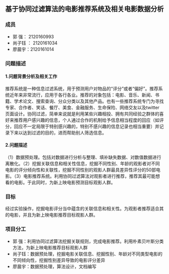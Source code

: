 ## 基于协同过滤算法的电影推荐系统及相关电影数据分析
### 成员
- 郭    强： 2120160993
- 尚子钰 ： 2120161034
- 廖晨宇：2120161014

### 问题描述
#### 1.问题背景分析及相关工作
推荐系统是一种信息过滤系统，用于预测用户对物品的“评分”或者“偏好”。推荐系统近年来非常流行，应用于各行各业。推荐的对象包括：电影、音乐、新闻、书籍、学术论文、搜索查询、分众分类以及其他产品。也有一些推荐系统专门为寻找专家、合作者、笑话、餐厅、美食、金融服务、生命保险、网络交友以及twitter页面设计。协同过滤，简单来说就是利用某些兴趣相投、拥有共同经验之群体的喜好来推荐用户感兴趣的信息，个人通过合作的机制给予信息相当程度的回应（如评分，回应不一定局限于特别感兴趣的，特别不感兴趣的信息记录也相当重要）并记录下来以达到过滤的目的，进而帮助别人筛选信息。
#### 2.问题描述
（1）数据预处理。包括对数据进行分析与整理、填补缺失数据、对数值数据进行离散化。（2）挖掘关联信息和相关性信息，挖掘不同性别、年龄的观影者对不同电影的评分倾向性和关联性，挖掘不同性别的观影人群最具差异性评分的50部电影。（3）电影推荐系统。利用协同过滤算法对观影者进行推荐，推荐其最可能想看的电影。于此同时，为新上映电影预测目标观影人群。
### 目标
经过实验操作，挖掘电影评分当中蕴含的关联信息和相关性。为观影者推荐适合其的电影，并且为新上映电影推荐目标观影人群。
### 项目分工
- 郭    强：利用协同过滤算法挖掘关联规则，完成电影推荐。利用朴素贝叶斯分类方法，为新上映电影推荐目标观影人群
- 尚子钰：数据预处理，挖掘电影关联信息、挖掘性别、年龄对不同类型电影的不同倾向性，挖掘性别差异导致的电影评分差异
- 廖晨宇：数据预处理，算法设计，文档编写
